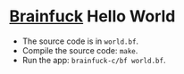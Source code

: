 # [Brainfuck](https://en.wikipedia.org/wiki/Brainfuck) Hello World

* The source code is in `world.bf`.
* Compile the source code: `make`.
* Run the app: `brainfuck-c/bf world.bf`.
